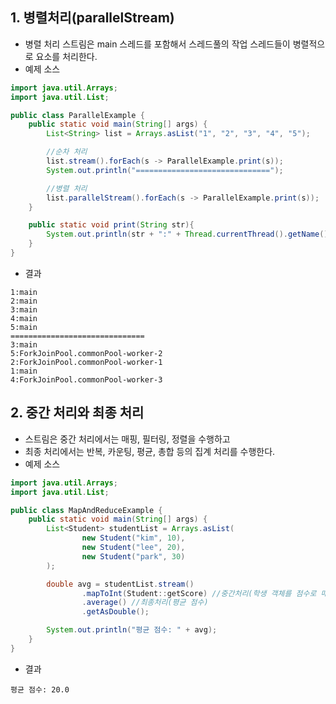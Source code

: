 ## 1. 병렬처리(parallelStream)
* 병렬 처리 스트림은 main 스레드를 포함해서 스레드풀의 작업 스레드들이 병렬적으로 요소를 처리한다.
* 예제 소스
```java
import java.util.Arrays;
import java.util.List;

public class ParallelExample {
    public static void main(String[] args) {
        List<String> list = Arrays.asList("1", "2", "3", "4", "5");

        //순차 처리
        list.stream().forEach(s -> ParallelExample.print(s));
        System.out.println("==============================");

        //병렬 처리
        list.parallelStream().forEach(s -> ParallelExample.print(s));
    }

    public static void print(String str){
        System.out.println(str + ":" + Thread.currentThread().getName());
    }
}
```
* 결과
```
1:main
2:main
3:main
4:main
5:main
==============================
3:main
5:ForkJoinPool.commonPool-worker-2
2:ForkJoinPool.commonPool-worker-1
1:main
4:ForkJoinPool.commonPool-worker-3
```

## 2. 중간 처리와 최종 처리
* 스트림은 중간 처리에서는 매핑, 필터링, 정렬을 수행하고
* 최종 처리에서는 반복, 카운팅, 평균, 총합 등의 집계 처리를 수행한다.
* 예제 소스
```java
import java.util.Arrays;
import java.util.List;

public class MapAndReduceExample {
    public static void main(String[] args) {
        List<Student> studentList = Arrays.asList(
                new Student("kim", 10),
                new Student("lee", 20),
                new Student("park", 30)
        );

        double avg = studentList.stream()
                .mapToInt(Student::getScore) //중간처리(학생 객체를 점수로 매핑)
                .average() //최종처리(평균 점수)
                .getAsDouble();

        System.out.println("평균 점수: " + avg);
    }
}
```
* 결과
```
평균 점수: 20.0
```
